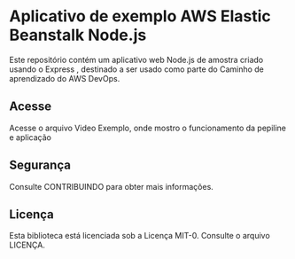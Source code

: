 # Aplicativo de exemplo AWS Elastic Beanstalk Node.js

Este repositório contém um aplicativo web Node.js de amostra criado usando o Express , destinado a ser usado como parte do Caminho de aprendizado do AWS DevOps.

## Acesse
Acesse o arquivo Video Exemplo, onde mostro o funcionamento da pepiline e aplicação


## Segurança
Consulte CONTRIBUINDO para obter mais informações.

## Licença
Esta biblioteca está licenciada sob a Licença MIT-0. Consulte o arquivo LICENÇA.
